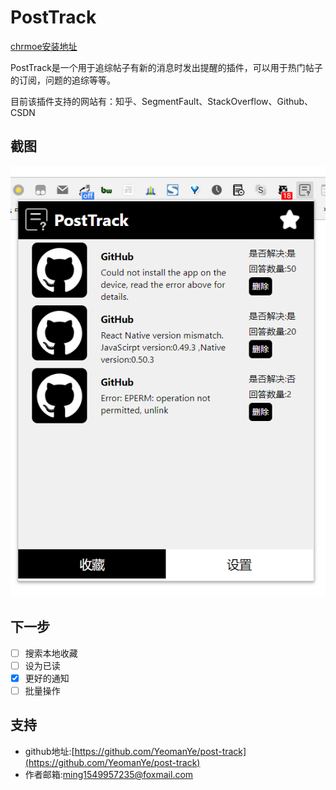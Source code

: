 # PostTrack
[chrmoe安装地址](https://chrome.google.com/webstore/detail/posttrack/bfhhnldldbaeadbmdfnncmfhknagiahe?utm_source=chrome-ntp-icon)

PostTrack是一个用于追综帖子有新的消息时发出提醒的插件，可以用于热门帖子的订阅，问题的追综等等。

目前该插件支持的网站有：知乎、SegmentFault、StackOverflow、Github、CSDN

## 截图
![screenshot](screenshot/screenshot.png)

## 下一步

* [ ] 搜索本地收藏
* [ ] 设为已读
* [X] 更好的通知
* [ ] 批量操作

## 支持

- github地址:[https://github.com/YeomanYe/post-track](https://github.com/YeomanYe/post-track)
- 作者邮箱:ming1549957235@foxmail.com
